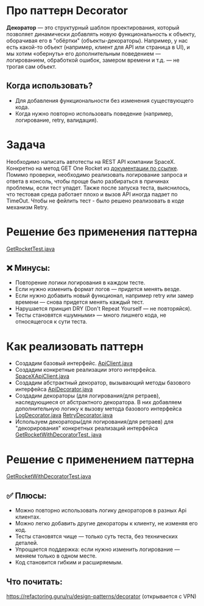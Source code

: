#  Про паттерн Decorator
**Декоратор** — это структурный шаблон проектирования, который позволяет динамически добавлять новую функциональность к объекту, оборачивая 
его 
в "обёртки" (объекты-декораторы). Например, у нас есть какой-то объект (например, клиент для API или страница в UI), и мы хотим «обернуть» 
его дополнительным поведением — логированием, обработкой ошибок, замером времени и т.д. — не трогая сам объект.

## Когда использовать?
- Для добавления функциональности без изменения существующего кода.
- Когда нужно повторно использовать поведение (например, логирование, retry, валидация).

# Задача
Необходимо написать автотесты на REST API компании SpaceX. Конкретно на метод GET One Rocket из [документации по ссылке](https://docs.spacexdata.com/#eda45a06-9f05-40f1-a333-028f647ba797).
Помимо проверки, необходимо реализовать логирование запроса и ответа в консоль, чтобы проще было разбираться в причинах проблемы, если 
тест упадет. Также после запуска теста, выяснилось, что тестовая среда работает плохо и вызов API иногда падает по TimeOut. Чтобы не 
фейлить тест - было решено реализовать в коде механизм Retry. 

# Решение без применения паттерна

[GetRocketTest.java](src/test/java/GetRocketTest.java)

## ❌ Минусы:
- Повторение логики логирования в каждом тесте.
- Если нужно изменить формат логов — придется менять везде.
- Если нужно добавить новый функционал, например retry или замер времени — снова придется менять каждый тест.
- Нарушается принцип DRY (Don't Repeat Yourself — не повторяйся).
- Тесты становятся «шумными» — много лишнего кода, не относящегося к сути теста.

# Как реализовать паттерн
- Создадим базовый интерфейс. [ApiClient.java](src/main/java/ru/nmt/client/ApiClient.java)
- Создадим конкретные реализации этого интерфейса. [SpaceXApiClient.java](src/main/java/ru/nmt/client/SpaceXApiClient.java)
- Создадим абстрактный декоратор, вызывающий методы базового интерфейса [ApiDecorator.java](src/main/java/ru/nmt/decorator/ApiDecorator.java)
- Создадим декораторы (для логирования/для ретраев), наследующиеся от абстрактного декоратора. В них добавляем дополнительную логику к
  вызову метода базового интерфейса [LogDecorator.java](src/main/java/ru/nmt/decorator/LogDecorator.java) [RetryDecorator.java](src/main/java/ru/nmt/decorator/RetryDecorator.java)
- Используем декораторы(для логирования/для ретраев) для "декорирования" конкретных реализаций интерфейса [GetRocketWithDecoratorTest.
  java](src/test/java/GetRocketWithDecoratorTest.java)

# Решение с применением паттерна

[GetRocketWithDecoratorTest.java](src/test/java/GetRocketWithDecoratorTest.java)

## ✅ Плюсы:
- Можно повторно использовать логику декораторов в разных Api клиентах.
- Можно легко добавить другие декораторы к клиенту, не изменяя его код.
- Тесты становятся чище — только суть теста, без технических деталей.
- Упрощается поддержка: если нужно изменить логирование — меняем только в одном месте.
- Код становится гибким и расширяемым.

##  Что почитать:
https://refactoring.guru/ru/design-patterns/decorator (открывается с VPN)